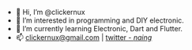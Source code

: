 - 👋 Hi, I’m @clickernux
- 👀 I’m interested in programming and DIY electronic.
- 🌱 I’m currently learning Electronic, Dart and Flutter.
- 📫 clickernux@gmail.com | [twitter - _naing_](https://twitter.com/_naing_)

<!---
clickernux/clickernux is a ✨ special ✨ repository because its `README.md` (this file) appears on your GitHub profile.
You can click the Preview link to take a look at your changes.
--->
